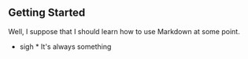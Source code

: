 ## Getting Started

Well, I suppose that I should learn how to use Markdown at some point.

- sigh \* It's always something

